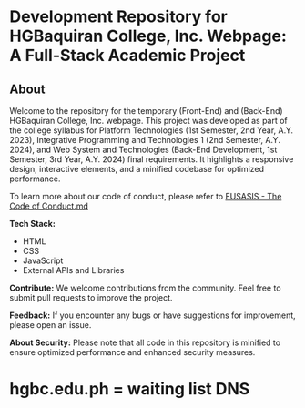 # Development Repository for HGBaquiran College, Inc. Webpage: A Full-Stack Academic Project

## About

Welcome to the repository for the temporary (Front-End) and (Back-End) HGBaquiran College, Inc. webpage. This project was developed as part of the college syllabus for Platform Technologies (1st Semester, 2nd Year, A.Y. 2023), Integrative Programming and Technologies 1 (2nd Semester, A.Y. 2024), and Web System and Technologies (Back-End Development, 1st Semester, 3rd Year, A.Y. 2024) final requirements. It highlights a responsive design, interactive elements, and a minified codebase for optimized performance.

To learn more about our code of conduct, please refer to [FUSASIS - The Code of Conduct.md](https://github.com/jesusdiazjess/hgbc.edu.ph?tab=coc-ov-file)

**Tech Stack:**
- HTML
- CSS
- JavaScript
- External APIs and Libraries

**Contribute:**
We welcome contributions from the community. Feel free to submit pull requests to improve the project.

**Feedback:**
If you encounter any bugs or have suggestions for improvement, please open an issue.

**About Security:**
Please note that all code in this repository is minified to ensure optimized performance and enhanced security measures.

# hgbc.edu.ph = waiting list DNS
